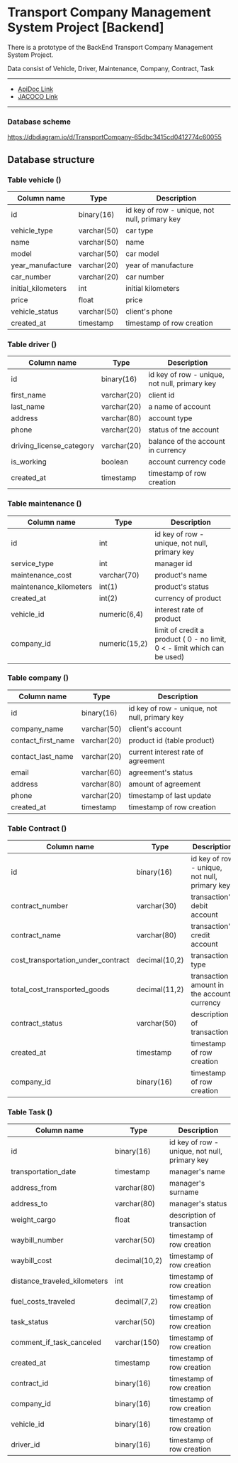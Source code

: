 # Transport Company Management System Project [Backend]

There is a prototype of the BackEnd Transport Company Management System Project.

Data consist of Vehicle, Driver, Maintenance, Company, Contract, Task
___

* [ApiDoc Link](http://localhost:8080/swagger-ui/index.html)
* [JACOCO Link](http://localhost:63342/)
___
### Database scheme

https://dbdiagram.io/d/TransportCompany-65dbc3415cd0412774c60055

## Database structure

### Table vehicle ()

| Column name        | Type        | Description                                   |
|--------------------|-------------|-----------------------------------------------|
| id                 | binary(16)  | id key of row - unique, not null, primary key | 
| vehicle_type       | varchar(50) | car type                                      |
| name               | varchar(50) | name                                          |
| model              | varchar(50) | car model                                     |
| year_manufacture   | varchar(20) | year of manufacture                           |
| car_number         | varchar(20) | car number                                    |
| initial_kilometers | int         | initial kilometers                            |                               
| price              | float       | price                                         |
| vehicle_status     | varchar(50) | client's phone                                |                                
| created_at         | timestamp   | timestamp of row creation                     |

### Table driver ()

| Column name              | Type          | Description                                   |
|--------------------------|---------------|-----------------------------------------------|
| id                       | binary(16)    | id key of row - unique, not null, primary key |
| first_name               | varchar(20)    | client id                                     |         
| last_name                | varchar(20)  | a name of account                             |                              
| address                  | varchar(80)       | account type                                  |                                   
| phone                    | varchar(20)        | status of tne account                         |                          
| driving_license_category | varchar(20) | balance of the account in currency            | 
| is_working               | boolean        | account currency code                         |                          
| created_at               | timestamp     | timestamp of row creation                     |

### Table maintenance ()

| Column name            | Type           | Description                                                              |
|------------------------|----------------|--------------------------------------------------------------------------|
| id                     | int            | id key of row - unique, not null, primary key                            |
| service_type           | int            | manager id                                                               |
| maintenance_cost       | varchar(70)    | product's name                                                           |
| maintenance_kilometers | int(1)         | product's status                                                         |
| created_at             | int(2)         | currency of product                                                      |
| vehicle_id             | numeric(6,4)   | interest rate of product                                                 |
| company_id             | numeric(15,2)  | limit of credit a product ( 0 - no limit, 0 < - limit which can be used) |

### Table company ()

| Column name        | Type          | Description                                   |
|--------------------|---------------|-----------------------------------------------|
| id                 | binary(16)    | id key of row - unique, not null, primary key |
| company_name       | varchar(50)   | client's account                              | 
| contact_first_name | varchar(20)   | product id (table product)                    | 
| contact_last_name  | varchar(20)	  | current interest rate of agreement            | 
| email              | varchar(60)   | agreement's status                            | 
| address            | varchar(80)   | amount of agreement                           | 
| phone              | varchar(20)   | timestamp of last update                      | 
| created_at         | timestamp     | timestamp of row creation                     | 


### Table Contract ()

| Column name                         | Type           | Description                                   |
|-------------------------------------|----------------|-----------------------------------------------|
| 	id                                 | binary(16)     | id key of row - unique, not null, primary key | 
| 	contract_number                    | varchar(30)    | transaction's debit account                   | 
| 	contract_name                      | varchar(80)    | transaction's credit account                  | 
| 	cost_transportation_under_contract | decimal(10,2)  | transaction type                              | 
| 	total_cost_transported_goods       | decimal(11,2)  | transaction amount in the account currency    | 
| 	contract_status                    | varchar(50)    | description of transaction                    | 
| 	created_at                         | timestamp      | timestamp of row creation                     | 
| 	company_id                         | binary(16)     | timestamp of row creation                     |

### Table Task ()

| Column name                   | Type          | Description                                   |
|-------------------------------|---------------|-----------------------------------------------|
| 	id                           | binary(16)    | id key of row - unique, not null, primary key | 
| 	transportation_date          | timestamp     | manager's name                                | 
| 	address_from                 | varchar(80)   | manager's surname                             | 
| 	address_to                   | varchar(80)   | manager's status                              | 
| 	weight_cargo                 | float         | description of transaction                    | 
| 	waybill_number               | varchar(50)   | timestamp of row creation                     |
| 	waybill_cost                 | decimal(10,2) | timestamp of row creation                     |
| 	distance_traveled_kilometers | int           | timestamp of row creation                     |
| 	fuel_costs_traveled          | decimal(7,2)  | timestamp of row creation                     |
| 	task_status                  | varchar(50)   | timestamp of row creation                     |
| 	comment_if_task_canceled     | varchar(150)  | timestamp of row creation                     |
| 	created_at                   | timestamp     | timestamp of row creation                     |
| 	contract_id                  | binary(16)    | timestamp of row creation                     |
| 	company_id                   | binary(16)    | timestamp of row creation                     |
| 	vehicle_id                   | binary(16)    | timestamp of row creation                     |
| 	driver_id                    | binary(16)    | timestamp of row creation                     |




